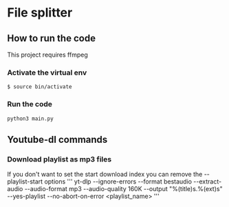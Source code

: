 # File splitter

## How to run the code
This project requires ffmpeg

### Activate the virtual env
```
$ source bin/activate
```

### Run the code
```
python3 main.py
```

## Youtube-dl commands

### Download playlist as mp3 files

If you don't want to set the start download index you can remove the --playlist-start options
'''
yt-dlp --ignore-errors --format bestaudio --extract-audio --audio-format mp3 --audio-quality 160K --output "%(title)s.%(ext)s" --yes-playlist --no-abort-on-error <playlist_name>
'''